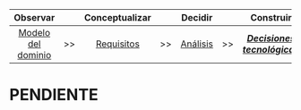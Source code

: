 <div align=center>

|Observar||Conceptualizar||Decidir||Construir||Ejecutar|
|:-:|:-:|:-:|:-:|:-:|:-:|:-:|:-:|:-:|
|[Modelo del dominio](/docs/modeloDelDominio.md)|>>|[Requisitos](/docs/ProcesoRequisitos.md)|>>|[Análisis](/docs/ProcesoAnalisis.md)|>>|[***Decisiones tecnológicas***](/docs/DecisionesTecnologicas.md)|>>|[Diseño](/docs/ProcesoDiseño.md)|>>|[Código](/src/)

</div>

# PENDIENTE